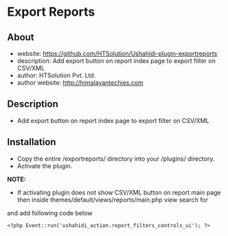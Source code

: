 Export Reports
=================
About
-----
* website: https://github.com/HTSolution/Ushahidi-plugin-exportreports
* description: Add export button on report index page to export filter on CSV/XML
* author: HTSolution Pvt. Ltd.
* author website: http://himalayantechies.com

Description
-----------------
* Add export button on report index page to export filter on CSV/XML 


Installation
----------------
* Copy the entire /exportreports/ directory into your /plugins/ directory.
* Activate the plugin.

__NOTE:__
* If activating plugin does not show CSV/XML button on report main page then inside themes/default/views/reports/main.php view search for

	<div id="filter-controls">
		<p>
			<a href="#" class="small-link-button reset" id="reset_all_filters"><?php echo Kohana::lang('ui_main.reset_all_filters'); ?></a>
			<a href="#" id="applyFilters" class="filter-button"><?php echo Kohana::lang('ui_main.filter_reports'); ?></a>
		</p>
	
and add following code below

    <?php Event::run('ushahidi_action.report_filters_controls_ui'); ?>